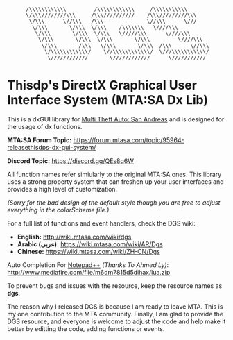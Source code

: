 ```
      /\\\\\\\\\\\\         /\\\\\\\\\\\\     /\\\\\\\\\\\          
      \/\\\////////\\\     /\\\//////////    /\\\/////////\\\       
       \/\\\      \//\\\   /\\\              \//\\\      \///       
        \/\\\       \/\\\  \/\\\    /\\\\\\\   \////\\\             
         \/\\\       \/\\\  \/\\\   \/////\\\      \////\\\         
          \/\\\       \/\\\  \/\\\       \/\\\         \////\\\     
           \/\\\       /\\\   \/\\\       \/\\\  /\\\      \//\\\   
            \/\\\\\\\\\\\\/    \//\\\\\\\\\\\\/  \///\\\\\\\\\\\/   
             \////////////       \////////////      \///////////     
```
# Thisdp's DirectX Graphical User Interface System (MTA:SA Dx Lib)

This is a dxGUI library for [Multi Theft Auto: San Andreas](https://mtasa.com/) and is designed for the usage of dx functions.

**MTA:SA Forum Topic:** https://forum.mtasa.com/topic/95964-releasethisdps-dx-gui-system/

**Discord Topic:** https://discord.gg/QEs8q6W

All function names refer simiularly to the original MTA:SA ones. This library uses a strong property system that can freshen up your user interfaces and provides a high level of customization.

*(Sorry for the bad design of the default style though you are free to adjust everything in the colorScheme file.)*

For a full list of functions and event handlers, check the DGS wiki:
* **English:** http://wiki.mtasa.com/wiki/dgs
* **Arabic (عربى):** https://wiki.mtasa.com/wiki/AR/Dgs
* **Chinese:** https://wiki.mtasa.com/wiki/ZH-CN/Dgs

Auto Completion For [Notepad++](https://notepad-plus-plus.org/) *(Thanks To Ahmed Ly)*: http://www.mediafire.com/file/m6dm7815d5dihax/lua.zip

To prevent bugs and issues with the resource, keep the resource names as **dgs**.

The reason why I released DGS is because I am ready to leave MTA. This is my one contribution to the MTA community.
Finally, I am glad to provide the DGS resource, and everyone is welcome to adjust the code and help make it better by editting the code, adding functions or events.
